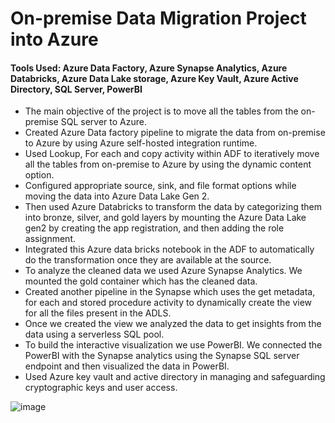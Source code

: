 # On-premise Data Migration Project into Azure

#### Tools Used: Azure Data Factory, Azure Synapse Analytics, Azure Databricks, Azure Data Lake storage, Azure Key Vault, Azure Active Directory, SQL Server, PowerBI

* The main objective of the project is to move all the tables from the on-premise SQL server to Azure.
*	Created Azure Data factory pipeline to migrate the data from on-premise to Azure by using  Azure self-hosted integration runtime.
*	Used Lookup, For each and copy activity within ADF to iteratively move all the tables from on-premise to Azure by using the dynamic content option.
* Configured appropriate source, sink, and file format options while moving the data into Azure Data Lake Gen 2.
*	Then used Azure Databricks to transform the data by categorizing them into bronze, silver, and gold layers by mounting the Azure Data Lake gen2 by creating the app registration, and then adding the role assignment.
*	Integrated this Azure data bricks notebook in the ADF to automatically do the transformation once they are available at the source.
*	To analyze the cleaned data we used Azure Synapse Analytics. We mounted the gold container which has the cleaned data.
*	Created another pipeline in the Synapse which uses the get metadata, for each and stored procedure activity to dynamically create the view for all the files present in the ADLS.
*	Once we created the view we analyzed the data to get insights from the data using a serverless SQL pool.
*	To build the interactive visualization we use PowerBI. We connected the PowerBI with the Synapse analytics using the Synapse SQL server endpoint and then visualized the data in PowerBI.
*	Used Azure key vault and active directory  in managing and safeguarding cryptographic keys and user access.


  ![image](https://github.com/akshay-venur/Data-Migration-Using-Azure/assets/43615481/96872148-9c1b-4c50-8d58-8970e9a7ada7)

